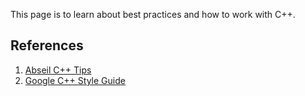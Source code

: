This page is to learn about best practices and how to work with C++.

## References 

1. [Abseil C++ Tips](https://abseil.io/tips/)
2. [Google C++ Style Guide](https://google.github.io/styleguide/cppguide.html)